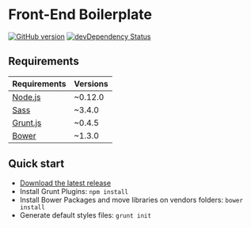 # Front-End Boilerplate

[![GitHub version](http://img.shields.io/github/release/agenceepsilon/frontend-boilerplate.svg?style=flat-square)](https://github.com/agenceepsilon/frontend-boilerplate/releases) [![devDependency Status](http://img.shields.io/david/dev/agenceepsilon/frontend-boilerplate.svg?style=flat-square)](https://david-dm.org/agenceepsilon/frontend-boilerplate#info=devDependencies)

## Requirements

| Requirements                   | Versions |
| ------------------------------ | -------- |
| [Node.js](http://nodejs.org)   | ~0.12.0  |
| [Sass](http://sass-lang.com)   | ~3.4.0   |
| [Grunt.js](http://gruntjs.com) | ~0.4.5   |
| [Bower](http://bower.io)       | ~1.3.0   |

## Quick start

* [Download the latest release](https://github.com/agenceepsilon/frontend-boilerplate/archive/master.zip)
* Install Grunt Plugins: ``npm install``
* Install Bower Packages and move libraries on vendors folders: ``bower install``
* Generate default styles files: ``grunt init``
